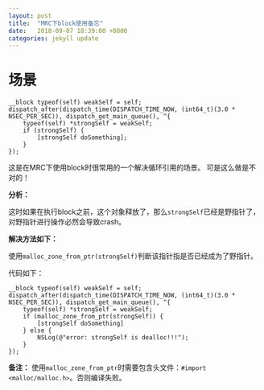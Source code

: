 ```yaml
---
layout: post
title:  "MRC下block使用备忘"
date:   2018-09-07 18:39:00 +0800
categories: jekyll update
---
```


# 场景

```
__block typeof(self) weakSelf = self;
dispatch_after(dispatch_time(DISPATCH_TIME_NOW, (int64_t)(3.0 * NSEC_PER_SEC)), dispatch_get_main_queue(), ^{
	typeof(self) *strongSelf = weakSelf;
	if (strongSelf) {
		[strongSelf doSomething];
	}
});
```
这是在MRC下使用block时很常用的一个解决循环引用的场景。
可是这么做是不对的！

**分析：**

这时如果在执行block之前，这个对象释放了，那么`strongSelf`已经是野指针了，对野指针进行操作必然会导致crash。

**解决方法如下：**

使用`malloc_zone_from_ptr(strongSelf)`判断该指针指是否已经成为了野指针。

代码如下：

```
__block typeof(self) weakSelf = self;
dispatch_after(dispatch_time(DISPATCH_TIME_NOW, (int64_t)(3.0 * NSEC_PER_SEC)), dispatch_get_main_queue(), ^{
	typeof(self) *strongSelf = weakSelf;
	if (malloc_zone_from_ptr(strongSelf)) {
		[strongSelf doSomething]
	} else {
		NSLog(@"error: strongSelf is dealloc!!!");
	}
});
```

**备注：**
使用`malloc_zone_from_ptr`时需要包含头文件：`#import <malloc/malloc.h>`。否则编译失败。